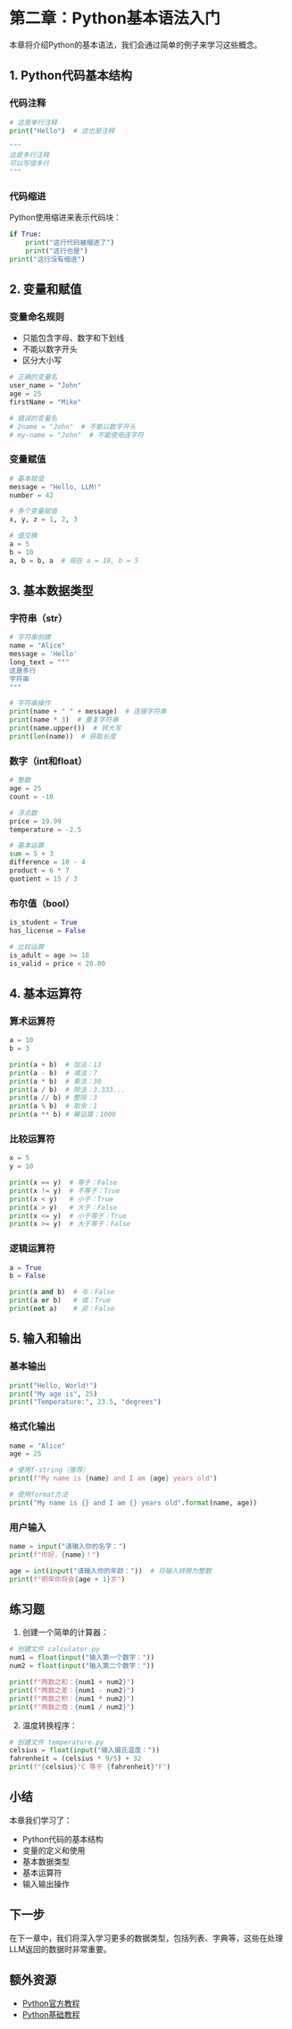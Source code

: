 # 第二章：Python基本语法入门

本章将介绍Python的基本语法，我们会通过简单的例子来学习这些概念。

## 1. Python代码基本结构

### 代码注释
```python
# 这是单行注释
print("Hello")  # 这也是注释

"""
这是多行注释
可以写很多行
"""
```

### 代码缩进
Python使用缩进来表示代码块：
```python
if True:
    print("这行代码被缩进了")
    print("这行也是")
print("这行没有缩进")
```

## 2. 变量和赋值

### 变量命名规则
- 只能包含字母、数字和下划线
- 不能以数字开头
- 区分大小写

```python
# 正确的变量名
user_name = "John"
age = 25
firstName = "Mike"

# 错误的变量名
# 2name = "John"  # 不能以数字开头
# my-name = "John"  # 不能使用连字符
```

### 变量赋值
```python
# 基本赋值
message = "Hello, LLM!"
number = 42

# 多个变量赋值
x, y, z = 1, 2, 3

# 值交换
a = 5
b = 10
a, b = b, a  # 现在 a = 10, b = 5
```

## 3. 基本数据类型

### 字符串（str）
```python
# 字符串创建
name = "Alice"
message = 'Hello'
long_text = """
这是多行
字符串
"""

# 字符串操作
print(name + " " + message)  # 连接字符串
print(name * 3)  # 重复字符串
print(name.upper())  # 转大写
print(len(name))  # 获取长度
```

### 数字（int和float）
```python
# 整数
age = 25
count = -10

# 浮点数
price = 19.99
temperature = -2.5

# 基本运算
sum = 5 + 3
difference = 10 - 4
product = 6 * 7
quotient = 15 / 3
```

### 布尔值（bool）
```python
is_student = True
has_license = False

# 比较运算
is_adult = age >= 18
is_valid = price < 20.00
```

## 4. 基本运算符

### 算术运算符
```python
a = 10
b = 3

print(a + b)  # 加法：13
print(a - b)  # 减法：7
print(a * b)  # 乘法：30
print(a / b)  # 除法：3.333...
print(a // b) # 整除：3
print(a % b)  # 取余：1
print(a ** b) # 幂运算：1000
```

### 比较运算符
```python
x = 5
y = 10

print(x == y)  # 等于：False
print(x != y)  # 不等于：True
print(x < y)   # 小于：True
print(x > y)   # 大于：False
print(x <= y)  # 小于等于：True
print(x >= y)  # 大于等于：False
```

### 逻辑运算符
```python
a = True
b = False

print(a and b)  # 与：False
print(a or b)   # 或：True
print(not a)    # 非：False
```

## 5. 输入和输出

### 基本输出
```python
print("Hello, World!")
print("My age is", 25)
print("Temperature:", 23.5, "degrees")
```

### 格式化输出
```python
name = "Alice"
age = 25

# 使用f-string（推荐）
print(f"My name is {name} and I am {age} years old")

# 使用format方法
print("My name is {} and I am {} years old".format(name, age))
```

### 用户输入
```python
name = input("请输入你的名字：")
print(f"你好，{name}！")

age = int(input("请输入你的年龄："))  # 将输入转换为整数
print(f"明年你将会{age + 1}岁")
```

## 练习题

1. 创建一个简单的计算器：
```python
# 创建文件 calculator.py
num1 = float(input("输入第一个数字："))
num2 = float(input("输入第二个数字："))

print(f"两数之和：{num1 + num2}")
print(f"两数之差：{num1 - num2}")
print(f"两数之积：{num1 * num2}")
print(f"两数之商：{num1 / num2}")
```

2. 温度转换程序：
```python
# 创建文件 temperature.py
celsius = float(input("输入摄氏温度："))
fahrenheit = (celsius * 9/5) + 32
print(f"{celsius}°C 等于 {fahrenheit}°F")
```

## 小结

本章我们学习了：
- Python代码的基本结构
- 变量的定义和使用
- 基本数据类型
- 基本运算符
- 输入输出操作

## 下一步

在下一章中，我们将深入学习更多的数据类型，包括列表、字典等，这些在处理LLM返回的数据时非常重要。

## 额外资源
- [Python官方教程](https://docs.python.org/zh-cn/3/tutorial/)
- [Python基础教程](https://www.runoob.com/python3/python3-tutorial.html)
